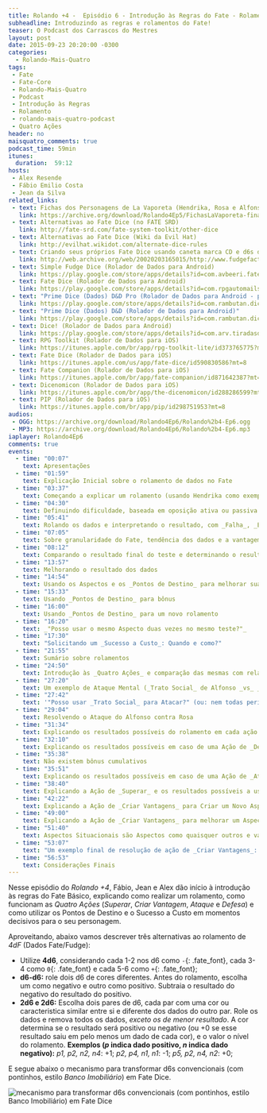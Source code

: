```yaml
---
title: Rolando +4 -  Episódio 6 - Introdução às Regras do Fate - Rolamentos, Ações e Resultados
subheadline: Introduzindo as regras e rolamentos do Fate!
teaser: O Podcast dos Carrascos do Mestres
layout: post
date: 2015-09-23 20:20:00 -0300
categories:
  - Rolando-Mais-Quatro
tags:
 - Fate
 - Fate-Core
 - Rolando-Mais-Quatro
 - Podcast
 - Introdução às Regras
 - Rolamento
 - rolando-mais-quatro-podcast
 - Quatro Ações
header: no
maisquatro_comments: true 
podcast_time: 59min
itunes:
  duration:  59:12
hosts:
 - Alex Resende
 - Fábio Emilio Costa
 - Jean da Silva
related_links:
 - text: Fichas dos Personagens de La Vaporeta (Hendrika, Rosa e Alfonso)
   link: https://archive.org/download/Rolando4Ep5/FichasLaVaporeta-final.pdf
 - text: Alternativas ao Fate Dice (no FATE SRD)
   link: http://fate-srd.com/fate-system-toolkit/other-dice
 - text: Alternativas ao Fate Dice (Wiki da Evil Hat)
   link: http://evilhat.wikidot.com/alternate-dice-rules
 - text: Criando seus próprios Fate Dice usando caneta marca CD e d6s do Banco Imobiliário (do Fudge Factor, via Internet Archive)
   link: http://web.archive.org/web/20020203165015/http://www.fudgefactor.org/2001/12/01/babys_first_fudge_dice.html
 - text: Simple Fudge Dice (Rolador de Dados para Android)
   link: https://play.google.com/store/apps/details?id=com.avbeeri.fatedice
 - text: Fate Dice (Rolador de Dados para Android)
   link: https://play.google.com/store/apps/details?id=com.rpgautomails.fatedice
 - text: "Prime Dice (Dados) D&D Pro (Rolador de Dados para Android - pago)"
   link: https://play.google.com/store/apps/details?id=com.rambutan.dicepro
 - text: "Prime Dice (Dados) D&D (Rolador de Dados para Android)"
   link: https://play.google.com/store/apps/details?id=com.rambutan.dice
 - text: Dice! (Rolador de Dados para Android)
   link: https://play.google.com/store/apps/details?id=com.arv.tiradasdedados
 - text: RPG Toolkit (Rolador de Dados para iOS)
   link: https://itunes.apple.com/br/app/rpg-toolkit-lite/id373765775?mt=8
 - text: Fate Dice (Rolador de Dados para iOS)
   link: https://itunes.apple.com/us/app/fate-dice/id590830586?mt=8
 - text: Fate Companion (Rolador de Dados para iOS)
   link: https://itunes.apple.com/br/app/fate-companion/id871642387?mt=8
 - text: Dicenomicon (Rolador de Dados para iOS)
   link: https://itunes.apple.com/br/app/the-dicenomicon/id288286599?mt=8
 - text: PIP (Rolador de Dados para iOS)
   link: https://itunes.apple.com/br/app/pip/id298751953?mt=8
audios:
 - OGG: https://archive.org/download/Rolando4Ep6/Rolando%2b4-Ep6.ogg
 - MP3: https://archive.org/download/Rolando4Ep6/Rolando%2b4-Ep6.mp3
iaplayer: Rolando4Ep6
comments: true
events:
  - time: "00:07"
    text: Apresentações
  - time: "01:59"
    text: Explicação Inicial sobre o rolamento de dados no Fate
  - time: "03:37"
    text: Começando a explicar um rolamento (usando Hendrika como exemplo), definindo a perícia a ser testada
  - time: "04:30"
    text: Definuindo dificuldade, baseada em oposição ativa ou passiva
  - time: "05:41"
    text: Rolando os dados e interpretando o resultado, com _Falha_, _Empate_, _Sucesso_ e _Sucesso com Estilo_
  - time: "07:05"
    text: Sobre granularidade do Fate, tendência dos dados e a vantagem de ter uma perícia na Pirâmide
  - time: "08:12"
    text: Comparando o resultado final do teste e determinando o resultado (e o conceito de _Tensões_)
  - time: "13:57"
    text: Melhorando o resultado dos dados
  - time: "14:54"
    text: Usando os Aspectos e os _Pontos de Destino_ para melhorar suas chances
  - time: "15:33"
    text: Usando _Pontos de Destino_ para bônus
  - time: "16:00"
    text: Usando _Pontos de Destino_ para um novo rolamento
  - time: "16:20"
    text: _"Posso usar o mesmo Aspecto duas vezes no mesmo teste?"_
  - time: "17:30"
    text: "Solicitando um _Sucesso a Custo_: Quando e como?"
  - time: "21:55"
    text: Sumário sobre rolamentos
  - time: "24:50"
    text: Introdução às _Quatro Ações_ e comparação das mesmas com relação às versões antigas do Fate
  - time: "27:20"
    text: Um exemplo de Ataque Mental (_Trato Social_ de Alfonso _vs_ _Vontade_ de Rosa)
  - time: "27:42"
    text: '"Posso usar _Trato Social_ para Atacar?" (ou: nem todas perícias podem ser usadas para Atacar)'
  - time: "29:04"
    text: Resolvendo o Ataque do Alfonso contra Rosa
  - time: "31:34"
    text: Explicando os resultados possíveis do rolamento em cada ação
  - time: "32:10"
    text: Explicando os resultados possíveis em caso de uma Ação de _Defesa_
  - time: "35:38"
    text: Não existem bônus cumulativos
  - time: "35:51"
    text: Explicando os resultados possíveis em caso de uma Ação de _Ataque_
  - time: "38:40"
    text: Explicando a Ação de _Superar_ e os resultados possíveis a usar uma Ação de _Superar_
  - time: "42:22"
    text: Explicando a Ação de _Criar Vantagens_ para Criar um Novo Aspecto e os resultados possíveis
  - time: "49:00"
    text: Explicando a Ação de _Criar Vantagens_ para melhorar um Aspecto existente e os resultados possíveis
  - time: "51:40"
    text: Aspectos Situacionais são Aspectos como quaisquer outros e vale para todo mundo
  - time: "53:07"
    text: "Um exemplo final de resolução de ação de _Criar Vantagens_: Rosa tenta andar nos telhados"
  - time: "56:53"
    text: Considerações Finais
---
```


Nesse  episódio do  _Rolando  +4_, Fábio,  Jean e  Alex  dão início  à
introdução  às regras  do  Fate Básico,  explicando  como realizar  um
rolamento,  como  funcionam  as   _Quatro  Ações_  (_Superar_,  _Criar
Vantagem_, _Ataque_ e _Defesa_) e como utilizar os Pontos de Destino e
o Sucesso a Custo em momentos decisivos para o seu personagem.

Aproveitando, abaixo vamos descrever três alternativas ao rolamento de
_4dF_ (Dados Fate/Fudge):

+  Utilize   **4d6**,  considerando  cada   1-2  nos  d6   como  `-`{:
  .fate_font}, cada 3-4  como `0`{: .fate_font} e cada  5-6 como `+`{:
  .fate_font};
+ **d6-d6:**  role dois  d6 de cores  diferentes. Antes  do rolamento,
  escolha um como negativo e outro como positivo. Subtraia o resultado
  do negativo do resultado do positivo.
+ **2d6  e 2d6:** Escolha dois  pares de d6,  cada par com uma  cor ou
  caracteristica  similar entre  si  e diferente  dos  dados do  outro
  par. Role  os dados  e remova  todos os dados,  _exceto os  de menor
  resultado_. A cor determina se o resultado será positivo ou negativo
  (ou +0 se esse resultado saiu em  pelo menos um dado de cada cor), e
  o valor o nível do  rolamento. **Exemplos (_p_ indica dado positivo,
  _n_ indica dado negativo):** _p1, p2, n2, n4_: +1; _p2, p4, n1, n1_:
  -1; _p5, p2, n4, n2_: +0;

E segue abaixo o mecanismo para transformar d6s convencionais (com pontinhos, estilo _Banco Imobiliário_) em Fate Dice.

![mecanismo para transformar d6s convencionais (com pontinhos, estilo Banco Imobiliário) em Fate Dice](http://web.archive.org/web/20020203165015/http://www.fudgefactor.org/2001/12/01/images/babys_first_fudge_dice.jpg)

